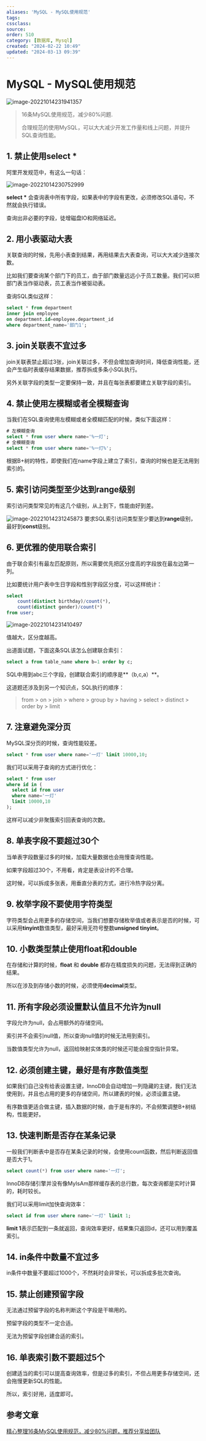 ```yaml
---
aliases: 'MySQL - MySQL使用规范'
tags: 
cssclass:
source:
order: 510
category: [数据库, Mysql]
created: "2024-02-22 10:49"
updated: "2024-03-13 09:39"
---
```


# MySQL - MySQL使用规范

![image-20221014231941357](https://cdn.jsdelivr.net/gh/MrJackC/PicGoImages/other/202403130938775.png)

>16条MySQL使用规范，减少80%问题.
>
>合理规范的使用MySQL，可以大大减少开发工作量和线上问题，并提升SQL查询性能。

## **1. 禁止使用select \***

阿里开发规范中，有这么一句话：

![image-20221014230752999](https://cdn.jsdelivr.net/gh/MrJackC/PicGoImages/other/202403130938829.png)

**select \*** 会查询表中所有字段，如果表中的字段有更改，必须修改SQL语句，不然就会执行错误。

查询出非必要的字段，徒增磁盘IO和网络延迟。

## **2. 用小表驱动大表**

关联查询的时候，先用小表查到结果，再用结果去大表查询，可以大大减少连接次数。

比如我们要查询某个部门下的员工，由于部门数量远远小于员工数量。我们可以把部门表当作驱动表，员工表当作被驱动表。

查询SQL类似这样：

```sql
select * from department
inner join employee
on department.id=employee.department_id
where department_name='部门1';
```

## **3. join关联表不宜过多**

join关联表禁止超过3张，join关联过多，不但会增加查询时间，降低查询性能，还会产生临时表缓存结果数据，推荐拆成多条小SQL执行。

另外关联字段的类型一定要保持一致，并且在每张表都要建立关联字段的索引。

## **4. 禁止使用左模糊或者全模糊查询**

当我们在SQL查询使用左模糊或者全模糊匹配的时候，类似下面这样：

```sql
# 左模糊查询
select * from user where name='%一灯';
# 全模糊查询
select * from user where name='%一灯%';
```

根据B+树的特性，即使我们在name字段上建立了索引，查询的时候也是无法用到索引的。

## **5. 索引访问类型至少达到range级别**

索引访问类型常见的有这几个级别，从上到下，性能由好到差。



![image-20221014231245873](https://cdn.jsdelivr.net/gh/MrJackC/PicGoImages/other/image-20221014231245873.png)
要求SQL索引访问类型至少要达到**range**级别，最好到**const**级别。

## **6. 更优雅的使用联合索引**

由于联合索引有最左匹配原则，所以需要优先把区分度高的字段放在最左边第一列。

比如要统计用户表中生日字段和性别字段区分度，可以这样统计：

```sql
select 
    count(distinct birthday)/count(*), 
    count(distinct gender)/count(*) 
from user;
```

![image-20221014231410497](https://cdn.jsdelivr.net/gh/MrJackC/PicGoImages/other/202403130938866.png)

值越大，区分度越高。

出道面试题，下面这条SQL该怎么创建联合索引：

```sql
select a from table_name where b=1 order by c;
```

SQL中用到abc三个字段，创建联合索引的顺序是**（b,c,a）**。

这道题还涉及到另一个知识点，SQL执行的顺序：

> from > on > join > where > group by > having > select > distinct > order by > limit

## **7. 注意避免深分页**

MySQL深分页的时候，查询性能较差。

```sql
select * from user where name='一灯' limit 10000,10;
```

我们可以采用子查询的方式进行优化：

```sql
select * from user 
where id in (
  select id from user 
  where name='一灯'
  limit 10000,10
);
```

这样可以减少非聚簇索引回表查询的次数。

## **8. 单表字段不要超过30个**

当单表字段数量过多的时候，加载大量数据也会拖慢查询性能。

如果字段超过30个，不用看，肯定是表设计的不合理。

这时候，可以拆成多张表，用垂直分表的方式，进行冷热字段分离。

## **9. 枚举字段不要使用字符类型**

字符类型会占用更多的存储空间，当我们想要存储枚举值或者表示是否的时候，可以采用**tinyint**数值类型，最好采用无符号整数**unsigned tinyint**。

## **10. 小数类型禁止使用float和double**

在存储和计算的时候，**float** 和 **double** 都存在精度损失的问题，无法得到正确的结果。

所以在涉及到存储小数的时候，必须使用**decimal**类型。

## **11. 所有字段必须设置默认值且不允许为null**

字段允许为null，会占用额外的存储空间。

索引并不会索引null值，所以查询null值的时候无法用到索引。

当数值类型允许为null，返回给映射实体类的时候还可能会报空指针异常。

## **12. 必须创建主键，最好是有序数值类型**

如果我们自己没有给表设置主键，InnoDB会自动增加一列隐藏的主键，我们无法使用到，并且也占用的更多的存储空间，所以建表的时候，必须设置主键。

有序数值更适合做主键，插入数据的时候，由于是有序的，不会频繁调整B+树结构，性能更好。

## **13. 快速判断是否存在某条记录**

一般我们判断表中是否存在某条记录的时候，会使用count函数，然后判断返回值是否大于1。

```sql
select count(*) from user where name='一灯';
```

InnoDB存储引擎并没有像MyIsAm那样缓存表的总行数，每次查询都是实时计算的，耗时较长。

我们可以采用limit加快查询效率：

```sql
select id from user where name='一灯' limit 1;
```

**limit 1**表示匹配到一条就返回，查询效率更好，结果集只返回id，还可以用到覆盖索引。

## **14. in条件中数量不宜过多**

in条件中数量不要超过1000个，不然耗时会非常长，可以拆成多批次查询。

## **15. 禁止创建预留字段**

无法通过预留字段的名称判断这个字段是干嘛用的。

预留字段的类型不一定合适。

无法为预留字段创建合适的索引。

## **16. 单表索引数不要超过5个**

创建适当的索引可以提高查询效率，但是过多的索引，不但占用更多存储空间，还会拖慢更新SQL的性能。

所以，索引好用，适度即可。

## 参考文章

[精心整理16条MySQL使用规范，减少80%问题，推荐分享给团队](https://zhuanlan.zhihu.com/p/550146428)